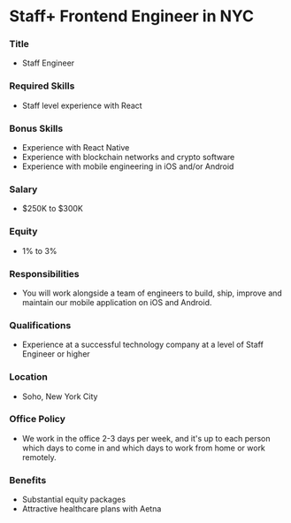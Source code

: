 # Staff+ Frontend Engineer in NYC

### Title

- Staff Engineer

### Required Skills

- Staff level experience with React

### Bonus Skills

- Experience with React Native
- Experience with blockchain networks and crypto software
- Experience with mobile engineering in iOS and/or Android

### Salary

- $250K to $300K

### Equity

- 1% to 3%

### Responsibilities

- You will work alongside a team of engineers to build, ship, improve and maintain our mobile application on iOS and Android.

### Qualifications

- Experience at a successful technology company at a level of Staff Engineer or higher

### Location

- Soho, New York City

### Office Policy

- We work in the office 2-3 days per week, and it's up to each person which days to come in and which days to work from home or work remotely.

### Benefits

- Substantial equity packages
- Attractive healthcare plans with Aetna
